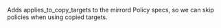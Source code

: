 Adds applies_to_copy_targets to the mirrord Policy specs, so we can skip policies when using copied targets.
